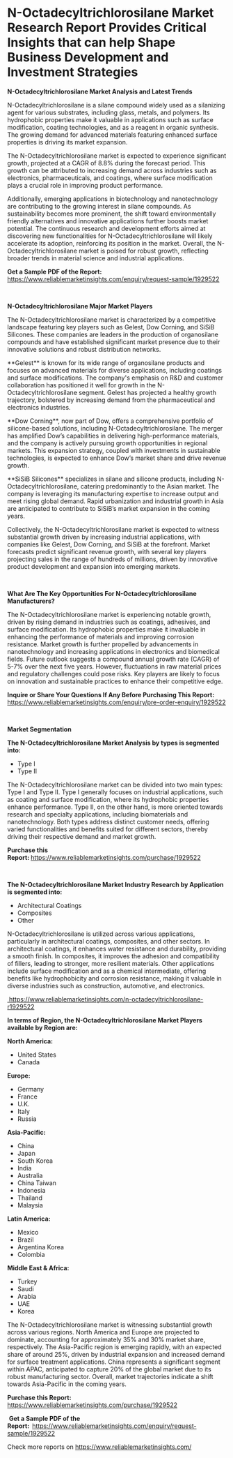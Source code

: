 <p><h1>N-Octadecyltrichlorosilane Market Research Report Provides Critical Insights that can help Shape Business Development and Investment Strategies</h1></p><p><strong>N-Octadecyltrichlorosilane Market Analysis and Latest Trends</strong></p>
<p><p>N-Octadecyltrichlorosilane is a silane compound widely used as a silanizing agent for various substrates, including glass, metals, and polymers. Its hydrophobic properties make it valuable in applications such as surface modification, coating technologies, and as a reagent in organic synthesis. The growing demand for advanced materials featuring enhanced surface properties is driving its market expansion.</p><p>The N-Octadecyltrichlorosilane market is expected to experience significant growth, projected at a CAGR of 8.8% during the forecast period. This growth can be attributed to increasing demand across industries such as electronics, pharmaceuticals, and coatings, where surface modification plays a crucial role in improving product performance. </p><p>Additionally, emerging applications in biotechnology and nanotechnology are contributing to the growing interest in silane compounds. As sustainability becomes more prominent, the shift toward environmentally friendly alternatives and innovative applications further boosts market potential. The continuous research and development efforts aimed at discovering new functionalities for N-Octadecyltrichlorosilane will likely accelerate its adoption, reinforcing its position in the market. Overall, the N-Octadecyltrichlorosilane market is poised for robust growth, reflecting broader trends in material science and industrial applications.</p></p>
<p><strong>Get a Sample PDF of the Report:&nbsp;</strong> <a href="https://www.reliablemarketinsights.com/enquiry/request-sample/1929522?utm_campaign=3038&utm_medium=2&utm_source=Github&utm_content=ia&utm_term=29032025&utm_id=n-octadecyltrichlorosilane">https://www.reliablemarketinsights.com/enquiry/request-sample/1929522</a></p>
<p>&nbsp;</p>
<p><strong>N-Octadecyltrichlorosilane Major Market Players</strong></p>
<p><p>The N-Octadecyltrichlorosilane market is characterized by a competitive landscape featuring key players such as Gelest, Dow Corning, and SiSiB Silicones. These companies are leaders in the production of organosilane compounds and have established significant market presence due to their innovative solutions and robust distribution networks.</p><p>**Gelest** is known for its wide range of organosilane products and focuses on advanced materials for diverse applications, including coatings and surface modifications. The company's emphasis on R&D and customer collaboration has positioned it well for growth in the N-Octadecyltrichlorosilane segment. Gelest has projected a healthy growth trajectory, bolstered by increasing demand from the pharmaceutical and electronics industries.</p><p>**Dow Corning**, now part of Dow, offers a comprehensive portfolio of silicone-based solutions, including N-Octadecyltrichlorosilane. The merger has amplified Dow’s capabilities in delivering high-performance materials, and the company is actively pursuing growth opportunities in regional markets. This expansion strategy, coupled with investments in sustainable technologies, is expected to enhance Dow’s market share and drive revenue growth.</p><p>**SiSiB Silicones** specializes in silane and silicone products, including N-Octadecyltrichlorosilane, catering predominantly to the Asian market. The company is leveraging its manufacturing expertise to increase output and meet rising global demand. Rapid urbanization and industrial growth in Asia are anticipated to contribute to SiSiB’s market expansion in the coming years.</p><p>Collectively, the N-Octadecyltrichlorosilane market is expected to witness substantial growth driven by increasing industrial applications, with companies like Gelest, Dow Corning, and SiSiB at the forefront. Market forecasts predict significant revenue growth, with several key players projecting sales in the range of hundreds of millions, driven by innovative product development and expansion into emerging markets.</p></p>
<p>&nbsp;</p>
<p><strong>What Are The Key Opportunities For N-Octadecyltrichlorosilane Manufacturers?</strong></p>
<p><p>The N-Octadecyltrichlorosilane market is experiencing notable growth, driven by rising demand in industries such as coatings, adhesives, and surface modification. Its hydrophobic properties make it invaluable in enhancing the performance of materials and improving corrosion resistance. Market growth is further propelled by advancements in nanotechnology and increasing applications in electronics and biomedical fields. Future outlook suggests a compound annual growth rate (CAGR) of 5-7% over the next five years. However, fluctuations in raw material prices and regulatory challenges could pose risks. Key players are likely to focus on innovation and sustainable practices to enhance their competitive edge.</p></p>
<p><strong>Inquire or Share Your Questions If Any Before Purchasing This Report:</strong> <a href="https://www.reliablemarketinsights.com/enquiry/pre-order-enquiry/1929522?utm_campaign=3038&utm_medium=2&utm_source=Github&utm_content=ia&utm_term=29032025&utm_id=n-octadecyltrichlorosilane">https://www.reliablemarketinsights.com/enquiry/pre-order-enquiry/1929522</a></p>
<p>&nbsp;</p>
<p><strong>Market Segmentation</strong></p>
<p><strong>The N-Octadecyltrichlorosilane Market Analysis by types is segmented into:</strong></p>
<p><ul><li>Type I</li><li>Type II</li></ul></p>
<p><p>The N-Octadecyltrichlorosilane market can be divided into two main types: Type I and Type II. Type I generally focuses on industrial applications, such as coating and surface modification, where its hydrophobic properties enhance performance. Type II, on the other hand, is more oriented towards research and specialty applications, including biomaterials and nanotechnology. Both types address distinct customer needs, offering varied functionalities and benefits suited for different sectors, thereby driving their respective demand and market growth.</p></p>
<p><strong>Purchase this Report:&nbsp;</strong><a href="https://www.reliablemarketinsights.com/purchase/1929522?utm_campaign=3038&utm_medium=2&utm_source=Github&utm_content=ia&utm_term=29032025&utm_id=n-octadecyltrichlorosilane">https://www.reliablemarketinsights.com/purchase/1929522</a></p>
<p>&nbsp;</p>
<p><strong>The N-Octadecyltrichlorosilane Market Industry Research by Application is segmented into:</strong></p>
<p><ul><li>Architectural Coatings</li><li>Composites</li><li>Other</li></ul></p>
<p><p>N-Octadecyltrichlorosilane is utilized across various applications, particularly in architectural coatings, composites, and other sectors. In architectural coatings, it enhances water resistance and durability, providing a smooth finish. In composites, it improves the adhesion and compatibility of fillers, leading to stronger, more resilient materials. Other applications include surface modification and as a chemical intermediate, offering benefits like hydrophobicity and corrosion resistance, making it valuable in diverse industries such as construction, automotive, and electronics.</p></p>
<p><a href="https://www.reliablemarketinsights.com/n-octadecyltrichlorosilane-r1929522?utm_campaign=3038&utm_medium=2&utm_source=Github&utm_content=ia&utm_term=29032025&utm_id=n-octadecyltrichlorosilane">&nbsp;https://www.reliablemarketinsights.com/n-octadecyltrichlorosilane-r1929522</a></p>
<p><strong>In terms of Region, the N-Octadecyltrichlorosilane Market Players available by Region are:</strong></p>
<p>
    <p> <strong> North America: </strong>
        <ul>
            <li>United States</li>
            <li>Canada</li>
        </ul>
        </p> 
    <p> <strong> Europe: </strong>
        <ul>
            <li>Germany</li>
            <li>France</li>
            <li>U.K.</li>
            <li>Italy</li>
            <li>Russia</li>
        </ul>
        </p> 
    <p> <strong> Asia-Pacific: </strong>
        <ul>
            <li>China</li>
            <li>Japan</li>
            <li>South Korea</li>
            <li>India</li>
            <li>Australia</li>
            <li>China Taiwan</li>
            <li>Indonesia</li>
            <li>Thailand</li>
            <li>Malaysia</li>
        </ul>
        </p> 
    <p> <strong> Latin America: </strong>
        <ul>
            <li>Mexico</li>
            <li>Brazil</li>
            <li>Argentina Korea</li>
            <li>Colombia</li>
        </ul>
        </p> 
    <p> <strong> Middle East & Africa: </strong>
        <ul>
            <li>Turkey</li>
            <li>Saudi</li>
            <li>Arabia</li>
            <li>UAE</li>
            <li>Korea</li>
        </ul>
    </p>
    </p>
<p><p>The N-Octadecyltrichlorosilane market is witnessing substantial growth across various regions. North America and Europe are projected to dominate, accounting for approximately 35% and 30% market share, respectively. The Asia-Pacific region is emerging rapidly, with an expected share of around 25%, driven by industrial expansion and increased demand for surface treatment applications. China represents a significant segment within APAC, anticipated to capture 20% of the global market due to its robust manufacturing sector. Overall, market trajectories indicate a shift towards Asia-Pacific in the coming years.</p></p>
<p><strong>Purchase this Report: </strong><a href="https://www.reliablemarketinsights.com/purchase/1929522?utm_campaign=3038&utm_medium=2&utm_source=Github&utm_content=ia&utm_term=29032025&utm_id=n-octadecyltrichlorosilane">https://www.reliablemarketinsights.com/purchase/1929522</a></p>
<p>&nbsp;<strong>Get a Sample PDF of the Report:&nbsp;&nbsp;</strong><a href="https://www.reliablemarketinsights.com/enquiry/request-sample/1929522?utm_campaign=3038&utm_medium=2&utm_source=Github&utm_content=ia&utm_term=29032025&utm_id=n-octadecyltrichlorosilane">https://www.reliablemarketinsights.com/enquiry/request-sample/1929522</a></p>
<p><strong></strong></p>
<p>Check more reports on <a href="https://www.reliablemarketinsights.com/?utm_campaign=3038&utm_medium=2&utm_source=Github&utm_content=ia&utm_term=29032025&utm_id=n-octadecyltrichlorosilane">https://www.reliablemarketinsights.com/</a></p>